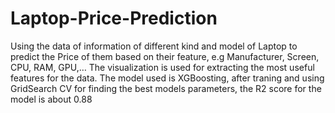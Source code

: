 # Laptop-Price-Prediction
Using the data of information of different kind and model of Laptop to predict the Price of them based on their feature, e.g Manufacturer, Screen, CPU, RAM, GPU,… The visualization is used for extracting the most useful features for the data. The model used is XGBoosting, after traning and using GridSearch CV for finding the best models parameters, the R2 score for the model is about 0.88
